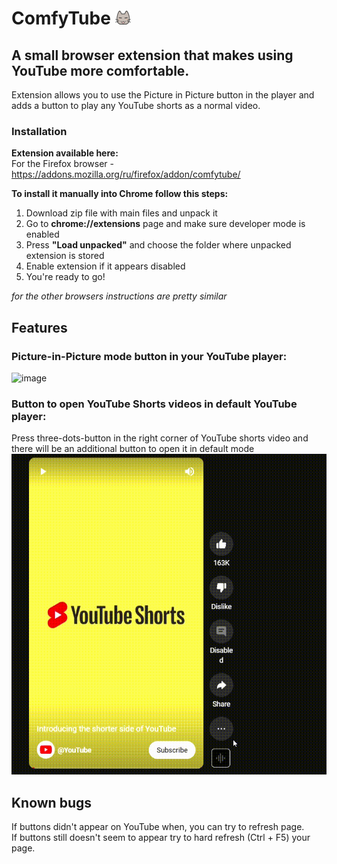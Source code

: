 # ComfyTube ![logo](https://github.com/kthing0/ComfyTube/blob/master/icons/25.png "ComfyTube Icon")
## A small browser extension that makes using YouTube more comfortable.  
 Extension allows you to use the Picture in Picture button in the player and adds a button to play any YouTube shorts as a normal video. 

### Installation
**Extension available here:**  
For the Firefox browser - https://addons.mozilla.org/ru/firefox/addon/comfytube/
  
 
**To install it manually into Chrome follow this steps:**
 1. Download zip file with main files and unpack it 
 2. Go to **chrome://extensions** page and make sure developer mode is enabled
 3. Press **"Load unpacked"** and choose the folder where unpacked extension is stored
 4. Enable extension if it appears disabled
 5. You're ready to go!  
   
 *for the other browsers instructions are pretty similar*

## Features
### Picture-in-Picture mode button in your YouTube player:
![image](https://user-images.githubusercontent.com/46092948/222886436-0672ee28-2d60-41da-89a5-ec9326a43e95.png)
  
### Button to open YouTube Shorts videos in default YouTube player:
 Press three-dots-button in the right corner of YouTube shorts video and there will be an additional button to open it in default mode
![shorts](https://github.com/kthing0/ComfyTube/blob/master/icons/shorts.gif)
  
## Known bugs
 If buttons didn't appear on YouTube when, you can try to refresh page.  
 If buttons still doesn't seem to appear try to hard refresh (Ctrl + F5) your page.
